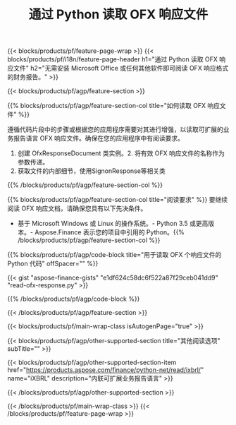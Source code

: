 ﻿---
title: 通过 Python 读取 OFX 响应文件
description: OFX 响应文件读取的示例代码。使用 API 示例代码在基于 Python 的应用程序中读取批处理 OFX 响应文件。 
url: /zh/python-net/read/ofx-response/
family: finance
platformtag: python
feature: read
informat: OFX response
outformat: 
otherformats: 
---
{{< blocks/products/pf/feature-page-wrap >}}
{{< blocks/products/pf/i18n/feature-page-header h1="通过 Python 读取 OFX 响应文件" h2="无需安装 Microsoft Office 或任何其他软件即可阅读 OFX 响应格式的财务报告。" >}}

{{< blocks/products/pf/agp/feature-section >}}

{{% blocks/products/pf/agp/feature-section-col title="如何读取 OFX 响应文件" %}}

遵循代码片段中的步骤或根据您的应用程序需要对其进行增强，以读取可扩展的业务报告语言 OFX 响应文件。确保在您的应用程序中有阅读要求。

1. 创建 OfxResponseDocument 类实例。2. 将有效 OFX 响应文件的名称作为参数传递。
3. 获取文件的内部细节，使用SignonResponse等相关类

{{% /blocks/products/pf/agp/feature-section-col %}}

{{% blocks/products/pf/agp/feature-section-col title="阅读要求" %}}
要继续阅读 OFX 响应文档，请确保您具有以下先决条件。 
- 基于 Microsoft Windows 或 Linux 的操作系统。- Python 3.5 或更高版本。- Aspose.Finance 表示您的项目中引用的 Python。{{% /blocks/products/pf/agp/feature-section-col %}}

{{% blocks/products/pf/agp/code-block title="用于读取 OFX 个响应文件的 Python 代码" offSpacer="" %}}

{{< gist "aspose-finance-gists" "e1df624c58dc6f522a87f29ceb041dd9" "read-ofx-response.py" >}}

{{% /blocks/products/pf/agp/code-block %}}

{{< /blocks/products/pf/agp/feature-section >}}

{{< blocks/products/pf/main-wrap-class isAutogenPage="true" >}}

{{< blocks/products/pf/agp/other-supported-section title="其他阅读选项" subTitle="" >}}

{{< blocks/products/pf/agp/other-supported-section-item href="https://products.aspose.com/finance/python-net/read/ixbrl/" name="iXBRL" description="内联可扩展业务报告语言" >}}

{{< /blocks/products/pf/agp/other-supported-section >}}

{{< /blocks/products/pf/main-wrap-class >}}
{{< /blocks/products/pf/feature-page-wrap >}}